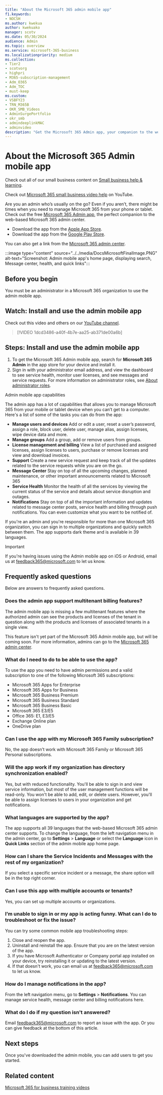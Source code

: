 ```yaml
---
title: "About the Microsoft 365 admin mobile app"
f1.keywords:
- NOCSH
ms.author: kwekua
author: kwekuako
manager: scotv
ms.date: 05/30/2024
audience: Admin
ms.topic: overview
ms.service: microsoft-365-business
ms.localizationpriority: medium
ms.collection: 
- Tier2
- scotvorg
- highpri
- M365-subscription-management 
- Adm_O365
- Adm_TOC
- must-keep
ms.custom:
- VSBFY23
- TRN_M365B
- OKR_SMB_Videos
- AdminSurgePortfolio
- okr_smb
- admindeeplinkMAC
- adminvideo
description: "Get the Microsoft 365 Admin app, your companion to the web-based Microsoft 365 admin center, to manage your online organization from your phone or tablet."
---
```


# About the Microsoft 365 Admin mobile app

Check out all of our small business content on [Small business help & learning](https://go.microsoft.com/fwlink/?linkid=2224585).

Check out [Microsoft 365 small business video help](https://go.microsoft.com/fwlink/?linkid=2197659) on YouTube.

Are you an admin who’s usually on the go? Even if you aren’t, there might be times when you need to manage Microsoft 365 from your phone or tablet. Check out the free [Microsoft 365 Admin app](https://go.microsoft.com/fwlink/?LinkID=627216), the perfect companion to the web-based Microsoft 365 admin center.

- Download the app from the [Apple App Store](https://apps.apple.com/app/apple-store/id761397963?pt=80423&ct=docsaboutadminapp&mt=8).
- Download the app from the [Google Play Store](https://play.google.com/store/apps/details?id=com.ms.office365admin&referrer=utm_source%3Ddocsaboutadminapp%26utm_campaign%25docsaboutadminapp).

You can also get a link from the <a href="https://go.microsoft.com/fwlink/p/?linkid=2024339" target="_blank">Microsoft 365 admin center</a>.

:::image type="content" source="../../media/DocsMicrosoftFinalImage.PNG" alt-text="Screenshot: Admin mobile app's home page, displaying search, Message center, health, and quick links":::

## Before you begin

You must be an administrator in a Microsoft 365 organization to use the admin mobile app.

## Watch: Install and use the admin mobile app

Check out this video and others on our [YouTube channel](https://go.microsoft.com/fwlink/?linkid=2198017).

> [!VIDEO 1dcd3486-a40f-4b7e-aa25-ab371de00a6b]

## Steps: Install and use the admin mobile app

1. To get the Microsoft 365 Admin mobile app, search for  **Microsoft 365 Admin**  in the app store for your device and install it.
2. Sign in with your administrator email address, and view the dashboard to see service health, monitor user licenses, and see messages and service requests. For more information on administrator roles, see [About administrator roles](../add-users/about-admin-roles.md).

Admin mobile app capabilities

The admin app has a lot of capabilities that allows you to manage Microsoft 365 from your mobile or tablet device when you can’t get to a computer. Here's a list of some of the tasks you can do from the app:

- **Manage users and devices** Add or edit a user, reset a user’s password, assign a role, block user, delete user, manage alias, assign licenses, wipe device data and more.
- **Manage groups** Add a group, add or remove users from groups.
- **License management and billing** View a list of purchased and assigned licenses, assign licenses to users, purchase or remove licenses and view and download invoices.
- **Support** Create a new service request and keep track of all the updates related to the service requests while you are on the go.
- **Message Center** Stay on top of all the upcoming changes, planned maintenance, or other important announcements related to Microsoft 365
- **Service Health** Monitor the health of all the services by viewing the current status of the service and details about service disruption and outages.
- **Notifications** Stay on top of all the important information and updates related to message center posts, service health and billing through push notifications. You can even customize what you want to be notified of.

If you're an admin and you're responsible for more than one Microsoft 365 organization, you can sign in to multiple organizations and quickly switch between them. The app supports dark theme and is available in 39 languages.
  
> [!IMPORTANT]
> If you're having issues using the Admin mobile app on iOS or Android, email us at [feedback365@microsoft.com](mailto:feedback365@microsoft.com) to let us know.

## Frequently asked questions

Below are answers to frequently asked questions.

### Does the admin app support multitenant billing features?

The admin mobile app is missing a few multitenant features where the authorized admin can see the products and licenses of the tenant in question along with the products and licenses of associated tenants in a single view.

This feature isn't yet part of the Microsoft 365 Admin mobile app, but will be coming soon. For more information, admins can go to the <a href="https://go.microsoft.com/fwlink/p/?linkid=2024339" target="_blank">Microsoft 365 admin center</a>.  
  
### What do I need to do to be able to use the app?

To use the app you need to have admin permissions and a valid subscription to one of the following Microsoft 365 subscriptions:

- Microsoft 365 Apps for Enterprise
- Microsoft 365 Apps for Business
- Microsoft 365 Business Premium
- Microsoft 365 Business Standard
- Microsoft 365 Business Basic
- Microsoft 365 E3/E5
- Office 365: E1, E3/E5
- Exchange Online plan
- OneDrive plan
  
### Can I use the app with my Microsoft 365 Family subscription?

No, the app doesn’t work with Microsoft 365 Family or Microsoft 365 Personal subscriptions.

### Will the app work if my organization has directory synchronization enabled?

Yes, but with reduced functionality. You'll be able to sign in and view service information, but most of the user management functions will be read-only. You won't be able to add, edit, or delete users. However, you'll be able to assign licenses to users in your organization and get notifications.
  
### What languages are supported by the app?

The app supports all 39 languages that the web-based Microsoft 365 admin center supports. To change the language, from the left navigation menu in the admin center, go to **Settings** > **Language** or select the **Language** icon in **Quick Links** section of the admin mobile app home page.
  
### How can I share the Service Incidents and Messages with the rest of my organization?

If you select a specific service incident or a message, the share option will be in the top right corner.
  
### Can I use this app with multiple accounts or tenants?

Yes, you can set up multiple accounts or organizations.

### I’m unable to sign in or my app is acting funny. What can I do to troubleshoot or fix the issue?

You can try some common mobile app troubleshooting steps:

1. Close and reopen the app.
1. Uninstall and reinstall the app. Ensure that you are on the latest version of the app.
1. If you have Microsoft Authenticator or Company portal app installed on your device, try reinstalling it or updating to the latest version.
1. If that doesn't work, you can email us at feedback365@microsoft.com to let us know.

### How do I manage notifications in the app?

From the left navigation menu, go to **Settings** > **Notifications**. You can manage service health, message center and billing notifications here.

### What do I do if my question isn't answered?

Email [feedback365@microsoft.com](mailto:feedback365@microsoft.com) to report an issue with the app. Or you can give feedback at the bottom of this article.

## Next steps

Once you've downloaded the admin mobile, you can add users to get you started.
  
## Related content

[Microsoft 365 for business training videos](../../business-video/index.yml)
